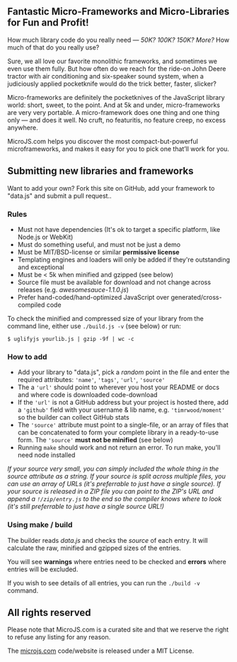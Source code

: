 Fantastic Micro-Frameworks and Micro-Libraries for Fun and Profit!
-----

How much library code do you really need &mdash; *50K? 100K? 150K? More?*
How much of that do you really use?

Sure, we all love our favorite monolithic frameworks, and sometimes we even
use them fully. But how often do we reach for the ride-on John Deere tractor
with air conditioning and six-speaker sound system, when a judiciously
applied pocketknife would do the trick better, faster, slicker?

Micro-frameworks are definitely the pocketknives of the JavaScript library
world: short, sweet, to the point. And at 5k and under, micro-frameworks are
very very portable. A micro-framework does one thing and one thing only —
and does it well. No cruft, no featuritis, no feature creep, no excess anywhere.

MicroJS.com helps you discover the most compact-but-powerful microframeworks,
and makes it easy for you to pick one that’ll work for you.

## Submitting new libraries and frameworks

Want to add your own? Fork this site on GitHub, add your framework to "data.js" and submit a pull request..

### Rules

  * Must not have dependencies (It's ok to target a specific platform, like Node.js or WebKit)
  * Must do something useful, and must not be just a demo
  * Must be MIT/BSD-license or similar **permissive license**
  * Templating engines and loaders will only be added if they're outstanding and exceptional
  * Must be < 5k when minified and gzipped (see below)
  * Source file must be available for download and not change across releases (e.g. *awesomesauce-1.1.0.js*)
  * Prefer hand-coded/hand-optimized JavaScript over generated/cross-compiled code

To check the minified and compressed size of your library from the command line, either use `./build.js -v` (see below) or run:

    $ uglifyjs yourlib.js | gzip -9f | wc -c

### How to add

  * Add your library to "data.js", pick a *random* point in the file and enter the required attributes: `'name'`, `'tags'`, `'url'`, `'source'`
  * The a `'url'` should point to wherever you host your README or docs and where code is downloaded code-download
  * If the `'url'` is not a GitHub address but your project is hosted there, add a `'github'` field with your username & lib name, e.g. `'timrwood/moment'` so the builder can collect GitHub stats
  * The `'source'` attribute must point to a single-file, or an array of files that can be concatenated to form your complete library in a ready-to-use form. The `'source'` **must not be minified** (see below)
  * Running `make` should work and not return an error. To run make, you'll need node installed

*If your source very small, you can simply included the whole thing in the source attribute as a string. If your source is split across multiple files, you can use an array of URLs (it's preferrable to just have a single source). If your source is released in a ZIP file you can point to the ZIP's URL and append a `!/zip/entry.js` to the end so the compiler knows where to look (it's still preferrable to just have a single source URL!)*

### Using make / build ###

The builder reads *data.js* and checks the *source* of each entry. It will calculate the raw, minified and gzipped sizes of the entries.

You will see **warnings** where entries need to be checked and **errors** where entries will be excluded.

If you wish to see details of all entries, you can run the `./build -v` command.

## All rights reserved ###

Please note that MicroJS.com is a curated site and that we reserve the right to refuse any listing for any reason.

The [microjs.com](http://microjs.com) code/website is released under a MIT License.